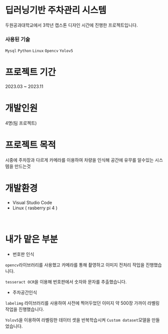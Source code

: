 # 딥러닝기반 주차관리 시스템

두원공과대학교에서 3학년 캡스톤 디자인 시간에 진행한 프로젝트입니다.
<br />
### 사용된 기술
`Mysql` `Python` `Linux` `Opencv` `Yolov5`
<br />
# 프로젝트 기간
2023.03 ~ 2023.11
<br />
# 개발인원
4명(팀 프로젝트)
<br />
# 프로젝트 목적
시중에 주차장과 다르게 카메라를 이용하여 차량을 인식해 공간에 유무를 알수있는 시스템을 만드는것
<br />
# 개발환경
- Visual Studio Code
- Linux ( rasberry pi 4 )
<br />

# 내가 맡은 부분

- 번호판 인식

`opencv`라이브러리를 사용했고 카메라를 통해 촬영하고 이미지 전처리 작업을 진행했습니다.

`tesseract OCR`을 이용해 번호판에서 숫자와 문자를 추출했습니다.
<br />

- 주차공간인식

`labelimg` 라이브러리를 사용하여 사전에 찍어두었던 이미지 약 500장 가까이 라벨링작업을 진행했습니다.

`Yolov5`을 이용하여 라벨링한 데이터 셋을 반복학습시켜 `Custom dataset`모델을 만들었습니다.
<br />
